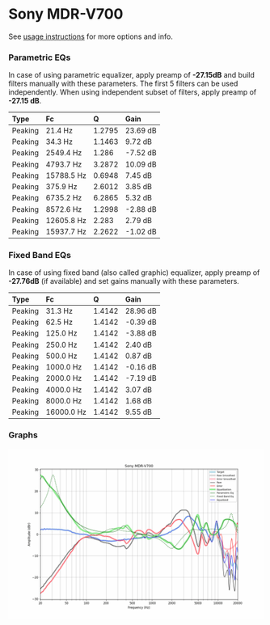 # Sony MDR-V700
See [usage instructions](https://github.com/jaakkopasanen/AutoEq#usage) for more options and info.

### Parametric EQs
In case of using parametric equalizer, apply preamp of **-27.15dB** and build filters manually
with these parameters. The first 5 filters can be used independently.
When using independent subset of filters, apply preamp of **-27.15 dB**.

| Type    | Fc         |      Q | Gain     |
|:--------|:-----------|:-------|:---------|
| Peaking | 21.4 Hz    | 1.2795 | 23.69 dB |
| Peaking | 34.3 Hz    | 1.1463 | 9.72 dB  |
| Peaking | 2549.4 Hz  | 1.286  | -7.52 dB |
| Peaking | 4793.7 Hz  | 3.2872 | 10.09 dB |
| Peaking | 15788.5 Hz | 0.6948 | 7.45 dB  |
| Peaking | 375.9 Hz   | 2.6012 | 3.85 dB  |
| Peaking | 6735.2 Hz  | 6.2865 | 5.32 dB  |
| Peaking | 8572.6 Hz  | 1.2998 | -2.88 dB |
| Peaking | 12605.8 Hz | 2.283  | 2.79 dB  |
| Peaking | 15937.7 Hz | 2.2622 | -1.02 dB |

### Fixed Band EQs
In case of using fixed band (also called graphic) equalizer, apply preamp of **-27.76dB**
(if available) and set gains manually with these parameters.

| Type    | Fc         |      Q | Gain     |
|:--------|:-----------|:-------|:---------|
| Peaking | 31.3 Hz    | 1.4142 | 28.96 dB |
| Peaking | 62.5 Hz    | 1.4142 | -0.39 dB |
| Peaking | 125.0 Hz   | 1.4142 | -3.88 dB |
| Peaking | 250.0 Hz   | 1.4142 | 2.40 dB  |
| Peaking | 500.0 Hz   | 1.4142 | 0.87 dB  |
| Peaking | 1000.0 Hz  | 1.4142 | -0.16 dB |
| Peaking | 2000.0 Hz  | 1.4142 | -7.19 dB |
| Peaking | 4000.0 Hz  | 1.4142 | 3.07 dB  |
| Peaking | 8000.0 Hz  | 1.4142 | 1.68 dB  |
| Peaking | 16000.0 Hz | 1.4142 | 9.55 dB  |

### Graphs
![](./Sony%20MDR-V700.png)